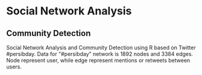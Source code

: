 # Social Network Analysis 
## Community Detection

Social Network Analysis and Community Detection using R based on Twitter #persibday. Data for "#persibday" network is 1892 nodes and 3384 edges. Node represent user, while edge represent mentions or retweets between users.
